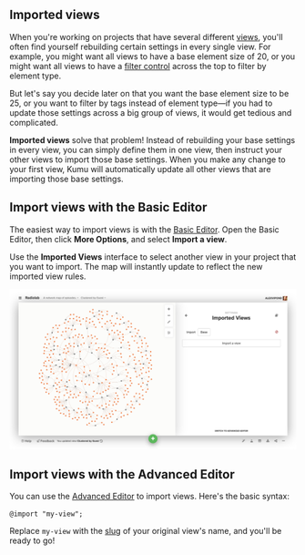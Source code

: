 ## Imported views

When you're working on projects that have several different [views](/guides/views.md), you'll often find yourself rebuilding certain settings in every single view. For example, you might want all views to have a base element size of 20, or you might want all views to have a [filter control](/guides/controls.md) across the top to filter by element type.

But let's say you decide later on that you want the base element size to be 25, or you want to filter by tags instead of element type—if you had to update those settings across a big group of views, it would get tedious and complicated.

**Imported views** solve that problem! Instead of rebuilding your base settings in every view, you can simply define them in one view, then instruct your other views to import those base settings. When you make any change to your first view, Kumu will automatically update all other views that are importing those base settings.


## Import views with the Basic Editor

The easiest way to import views is with the [Basic Editor](/overview/view-editors.md#basic-editor). Open the Basic Editor, then click **More Options**, and select **Import a view**.

Use the **Imported Views** interface to select another view in your project that you want to import. The map will instantly update to reflect the new imported view rules.

![](/images/imported-views-ui.png)


## Import views with the Advanced Editor

You can use the [Advanced Editor](/overview/view-editors.md#advanced-editor) to import views. Here's the basic syntax:

```
@import "my-view";
```

Replace `my-view` with the [slug](/guides/slugs.md) of your original view's name, and you'll be ready to go!


